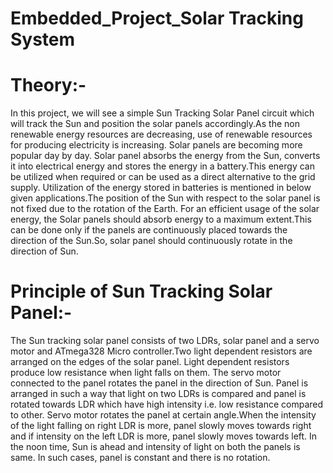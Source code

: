 # Embedded_Project_Solar Tracking System
# Theory:-
In this project, we will see a simple Sun Tracking Solar Panel circuit which will track the Sun and position the solar panels accordingly.As the non renewable energy resources are decreasing, use of renewable resources for producing electricity is increasing. Solar panels are becoming more popular day by day. Solar panel absorbs the energy from the Sun, converts it into electrical energy and stores the energy in a battery.This energy can be utilized when required or can be used as a direct alternative to the grid supply. Utilization of the energy stored in batteries is mentioned in below given applications.The position of the Sun with respect to the solar panel is not fixed due to the rotation of the Earth. For an efficient usage of the solar energy, the Solar panels should absorb energy to a maximum extent.This can be done only if the panels are continuously placed towards the direction of the Sun.So, solar panel should continuously rotate in the direction of Sun.
# Principle of Sun Tracking Solar Panel:-
The Sun tracking solar panel consists of two LDRs, solar panel and a servo motor and ATmega328 Micro controller.Two light dependent resistors are arranged on the edges of the solar panel. Light dependent resistors produce low resistance when light falls on them. The servo motor connected to the panel rotates the panel in the direction of Sun. Panel is arranged in such a way that light on two LDRs is compared and panel is rotated towards LDR which have high intensity i.e. low resistance compared to other. Servo motor rotates the panel at certain angle.When the intensity of the light falling on right LDR is more, panel slowly moves towards right and if intensity on the left LDR is more, panel slowly moves towards left. In the noon time, Sun is ahead and intensity of light on both the panels is same. In such cases, panel is constant and there is no rotation.

